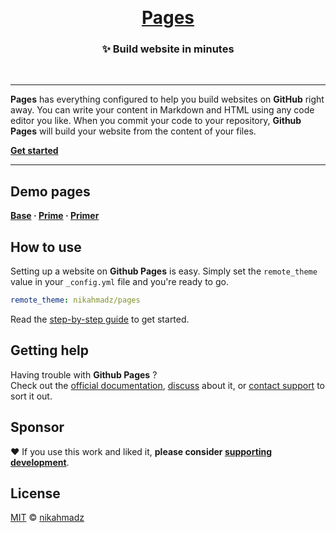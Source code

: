 &nbsp;

<h1 align="center"><a href="https://nikahmadz.github.io/pages">Pages</a></h1>
<h3 align="center">✨ Build website in minutes</h2>

&nbsp;

***

**Pages** has everything configured to help you build websites on **GitHub** right away.
You can write your content in Markdown and HTML using any code editor you like.
When you commit your code to your repository, **Github Pages** will build your website from the content of your files.

**[Get started][start]**

[intro]: https://nikahmadz.github.io/pages/ "Introduction to Pages"
[start]: https://nikahmadz.github.io/pages/docs/get-started "Find out how you can use this template to build websites"

***

## Demo pages

**[Base](//nikahmadz.github.io/pages/demo/base)
&middot; [Prime](//nikahmadz.github.io/pages/demo/prime)
&middot; [Primer](//nikahmadz.github.io/pages/demo/primer)**

## How to use

Setting up a website on **Github Pages** is easy.
Simply set the `remote_theme` value in your `_config.yml` file and you're ready to go.

```yml
remote_theme: nikahmadz/pages
```

Read the [step-by-step guide][start] to get started.

## Getting help

Having trouble with **Github Pages** ?  
Check out the [official documentation](https://docs.github.com/en/pages),
[discuss][] about it,
or [contact support](https://support.github.com/contact) to sort it out.

[discuss]: https://github.com/nikahmadz/pages/discussions "Lets discuss about this project"

## Sponsor

❤️ If you use this work and liked it, **please consider [supporting development][pay]**.

[pay]: https://nikahmadz.github.io/#!pay "See payment options"

## License

[MIT][] &copy; [nikahmadz][]

[MIT]: https://github.com/nikahmadz/pages/blob/main/LICENSE.md "Licensed under the MIT License"
[nikahmadz]: https://nikahmadz.github.io "Go to nikahmadz.github.io"
